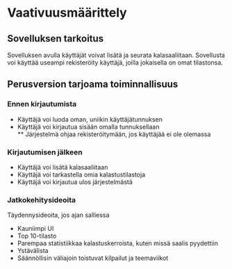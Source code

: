 # Vaativuusmäärittely  

## Sovelluksen tarkoitus  
Sovelluksen avulla käyttäjät voivat lisätä ja seurata kalasaaliitaan. Sovellusta voi käyttää useampi rekisteröity käyttäjä, joilla jokaisella on omat tilastonsa.  

## Perusversion tarjoama toiminnallisuus  
### Ennen kirjautumista  
* Käyttäjä voi luoda oman, uniikin käyttäjätunnuksen  
* Käyttäjä voi kirjautua sisään omalla tunnuksellaan    
** Järjestelmä ohjaa rekisteröitymään, jos käyttäjää ei ole olemassa  
### Kirjautumisen jälkeen  
* Käyttäjä voi lisätä kalasaaliitaan 
* Käyttäjä voi tarkastella omia kalastustilastoja
* Käyttäjä voi kirjautua ulos järjestelmästä  

### Jatkokehitysideoita  
Täydennysideoita, jos ajan salliessa  
* Kauniimpi UI    
* Top 10-tilasto  
* Parempaa statistiikkaa kalastuskerroista, kuten missä saalis pyydettiin  
* Ystävälista  
* Säännöllisin väliajoin toistuvat kilpailut ja teemaviikot  
